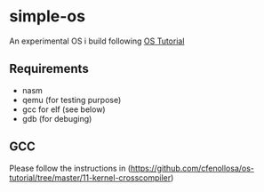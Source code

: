 # simple-os

An experimental OS i build following [OS Tutorial](https://github.com/cfenollosa/os-tutorial/)

## Requirements
- nasm
- qemu (for testing purpose)
- gcc for elf (see below)
- gdb (for debuging)

## GCC
Please follow the instructions in (https://github.com/cfenollosa/os-tutorial/tree/master/11-kernel-crosscompiler)
